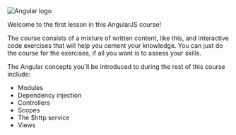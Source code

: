 

![Angular logo](/images/courses/angular/logo.png)

Welcome to the first lesson in this AngularJS course! 

The course consists of a mixture of written content, like this, and interactive code exercises that will help you cement your knowledge. You can just do the course for the exercises, if all you want is to assess your skills.

The Angular concepts you'll be introduced to during the rest of this course include: 

* Modules
* Dependency injection
* Controllers
* Scopes
* The $http service
* Views


